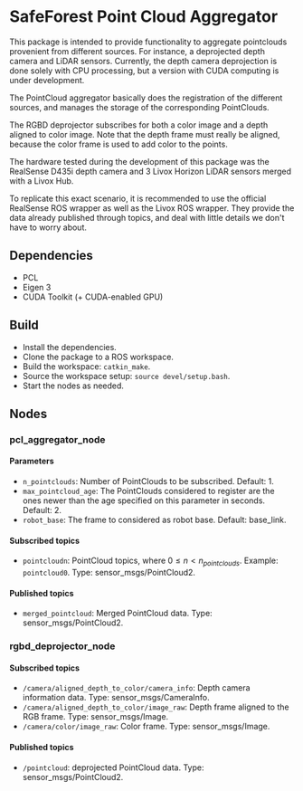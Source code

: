 # SafeForest Point Cloud Aggregator

This package is intended to provide functionality to aggregate pointclouds provenient from different sources. For instance, a deprojected depth camera and LiDAR sensors. Currently, the depth camera deprojection is done solely with CPU processing, but a version with CUDA computing is under development.

The PointCloud aggregator basically does the registration of the different sources, and manages the storage of the corresponding PointClouds.

The RGBD deprojector subscribes for both a color image and a depth aligned to color image. Note that the depth frame must really be aligned, because the color frame is used to add color to the points.

The hardware tested during the development of this package was the RealSense D435i depth camera and 3 Livox Horizon LiDAR sensors merged with a Livox Hub.

To replicate this exact scenario, it is recommended to use the official RealSense ROS wrapper as well as the Livox ROS wrapper. They provide the data already published through topics, and deal with little details we don't have to worry about.

## Dependencies
- PCL
- Eigen 3
- CUDA Toolkit (+ CUDA-enabled GPU)

## Build
- Install the dependencies.
- Clone the package to a ROS workspace.
- Build the workspace: ```catkin_make```.
- Source the workspace setup: ```source devel/setup.bash```.
- Start the nodes as needed.

## Nodes
### pcl_aggregator_node
#### Parameters
- ```n_pointclouds```: Number of PointClouds to be subscribed. Default: 1.
- ```max_pointcloud_age```: The PointClouds considered to register are the ones newer than the age specified on this parameter in seconds. Default: 2.
- ```robot_base```: The frame to considered as robot base. Default: base_link.
#### Subscribed topics
- ```pointcloudn```: PointCloud topics, where $0 \leq n < n_{pointclouds}$. Example: ```pointcloud0```. Type: sensor_msgs/PointCloud2.
#### Published topics
- ```merged_pointcloud```: Merged PointCloud data. Type: sensor_msgs/PointCloud2.

### rgbd_deprojector_node
#### Subscribed topics
- ```/camera/aligned_depth_to_color/camera_info```: Depth camera information data. Type: sensor_msgs/CameraInfo.
- ```/camera/aligned_depth_to_color/image_raw```: Depth frame aligned to the RGB frame. Type: sensor_msgs/Image.
- ```/camera/color/image_raw```: Color frame. Type: sensor_msgs/Image.
#### Published topics
- ```/pointcloud```: deprojected PointCloud data. Type: sensor_msgs/PointCloud2.
